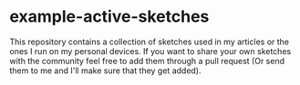 # example-active-sketches

This repository contains a collection of sketches used in my articles or the ones I run on my personal devices.
If you want to share your own sketches with the community feel free to add them through a pull request 
(Or send them to me and I'll make sure that they get added).
